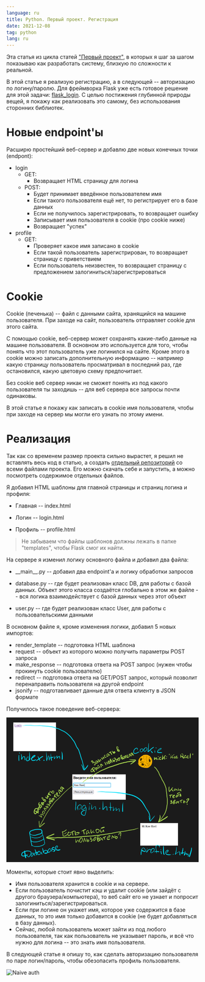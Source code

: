 ```yaml
---
language: ru
title: Python. Первый проект. Регистрация
date: 2021-12-08
tag: python
lang: ru
---
```


Эта статья из цикла статей ["Первый проект"](../first-project), в которых я шаг за шагом показываю как разработать систему, близкую по сложности к реальной.

В этой статье я реализую регистрацию, а в следующей -- авторизацию по логину/паролю. Для фреймворка Flask уже есть готовое решение для этой задачи: [flask\_login](https://www.askpython.com/python-modules/flask/flask-user-authentication). С целью постижения глубинной природы вещей, я покажу как реализовать это самому, без использования сторонних библиотек.

# Новые endpoint'ы

Расширю простейший веб-сервер и добавлю двe новых конечных точки (endpont):

* login
	* GET:
		* Возвращает HTML страницу для логина
	* POST:
		* Будет принимает введённое пользователем имя
		* Если такого пользователя ещё нет, то регистрирует его в базе данных
		* Если не получилось зарегистрировать, то возвращает ошибку
		* Записывает имя пользователя в cookie (про cookie ниже)
		* Возвращает "успех"
* profile
	* GET:
		* Проверяет какое имя записано в cookie
		* Если такой пользователь зарегистрирован, то возвращает страницу с приветствием
		* Если пользователь неизвестен, то возвращает страницу с предложением залогиниться/зарегистрироваться

# Cookie

Cookie (печенька) -- файл с данными сайта, хранящийся на машине пользователя. При заходе на сайт, пользователь отправляет cookie для этого сайта.

С помощью cookie, веб-сервер может сохранять какие-либо данные на машине пользователя. В основном это используется для того, чтобы понять что этот пользователь уже логинился на сайте. Кроме этого в cookie можно записать дополнительную информацию -- например какую страницу пользователь просматривал в последний раз, где остановился, какую цветовую схему предпочитает.

Без cookie веб сервер никак не сможет понять из под какого пользователя ты заходишь -- для веб сервера все запросы почти одинаковы.

В этой статье я покажу как записать в cookie имя пользователя, чтобы при заходе на сервер мы могли его узнать по этому имени.

# Реализация

Так как со временем размер проекта сильно вырастет, я решил не вставлять весь код в статью, а создать [отдельный репозиторий](https://gitlab.com/kee-reel/python-tutorial-web-courses/-/tree/main/1_registration) со всеми файлами проекта. Его можно скачать себе и запустить, а можно посмотреть содержимое отдельных файлов.

Я добавил HTML шаблоны для главной страницы и страниц логина и профиля:

* Главная -- index.html

* Логин -- login.html

* Профиль -- profile.html

> Не забываем что файлы шаблонов должны лежать в папке "templates", чтобы Flask смог их найти.

На сервере я изменил логику основного файла и добавил два файла:

* \_\_main\_\_.py -- добавил два endpoint'а и логику обработки запросов

* database.py -- где будет реализован класс DB, для работы с базой данных. Объект этого класса создаётся глобально в этом же файле -- вся логика взаимодействует с базой данных через этот объект

* user.py -- где будет реализован класс User, для работы с пользовательскими данными

В основном файле я, кроме изменения логики, добавил 5 новых импортов:

* render\_template -- подготовка HTML шаблона
* request -- объект из которого можно получить параметры POST запроса
* make\_response -- подготовка ответа на POST запрос (нужен чтобы прокинуть cookie пользователю)
* redirect -- подготовка ответа на GET/POST запрос, который позволит перенаправить пользователя на другой endpoint
* jsonify -- подготавливает данные для ответа клиенту в JSON формате

Получилось такое поведение веб-сервера:

![Страницы](/assets/images/python-web-registration-basic.png)

Моменты, которые стоит явно выделить:

* Имя пользователя хранится в cookie и на сервере.
* Если пользователь почистит кэш и удалит cookie (или зайдёт с другого браузера/компьютера), то веб сайт его не узнает и попросит залогиниться/зарегистрироваться.
* Если при логине он укажет имя, которое уже содержится в базе данных, то это имя только добавится в cookie (не будет добавляться в базу данных).
* Сейчас, любой пользователь может зайти из под любого пользователя, так как пользователь не указывает пароль, и всё что нужно для логина -- это знать имя пользователя.

В следующей статье я опишу то, как сделать авторизацию пользователя по паре логин/пароль, чтобы обезопасить профиль пользователя.

![Naive auth](/assets/images/python-first-project-naive-authorization.png)
